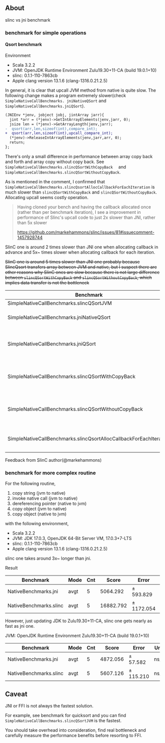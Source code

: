 ## About


slinc vs jni benchmark


### benchmark for simple operations


#### Qsort benchmark


Environment

- Scala 3.2.2
- JVM: OpenJDK Runtime Environment Zulu19.30+11-CA (build 19.0.1+10)
- slinc: 0.1.1-110-7863cb
- Apple clang version 13.1.6 (clang-1316.0.21.2.5)



In general, it is clear that upcall JVM method from native is quite slow.
The following change makes a program extremely slower(check `SimpleNativeCallBenchmarks.
jniNativeQSort` and `SimpleNativeCallBenchmarks.jniQSort`).

```diff
(JNIEnv *jenv, jobject jobj, jintArray jarr){
  jint *arr = (*jenv)->GetIntArrayElements(jenv,jarr, 0);
  jsize len = (*jenv)->GetArrayLength(jenv,jarr);
-  qsort(arr,len,sizeof(int),compare_int);
+  qsort(arr,len,sizeof(int),upcall_compare_int);
  (*jenv)->ReleaseIntArrayElements(jenv,jarr,arr, 0);
  return;
};
```


 There's only a small difference in performance between array copy back and forth and array copy without copy back. See `SimpleNativeCallBenchmarks.slincQSortWithCopyBack	` and `SimpleNativeCallBenchmarks.slincQSortWithoutCopyBack`.


As is mentioned in the comment, I confirmed that `SimpleNativeCallBenchmarks.slincQsortAllocCallbackForEachIteration` is much slower than `slincQSortWithCopyBack` and `slincQSortWithoutCopyBack`. Allocating upcall seems costly operation.


> Having cloned your bench and having the callback allocated once (rather than per benchmark iteration), I see a improvement in performance of Slinc's upcall code to just 2x slower than JNI, rather than 5x slower
>
> https://github.com/markehammons/slinc/issues/81#issuecomment-1457928744

SlinC one is around 2 times slower than JNI one when allocating callback in advance and 5x~ times slower when allocating callback for each iteration.

~~SlinC one is around 5 times slower than JNI one probably because SlincQsort transfers array between JVM and native, but I suspect there are other reasons why SlinC ones are slow because there is not large difference between `slincQSortWithCopyBack` and `slincQSortWithoutCopyBack`, which implies data transfer is not the bottleneck~~



| Benchmark                                                          |   NOTE  | Mode | Cnt | Score       | Error        | Units |
| ------------------------------------------------------------------ | --- | ---- | --- | ----------- | ------------ | ----- |
|SimpleNativeCallBenchmarks.slincQSortJVM    |  | avgt|    5 |     1774.509| ±      4.972|  ns/op|
| SimpleNativeCallBenchmarks.jniNativeQSort                          | Using native comparator. __No upcall__     | avgt | 5   | 4272.838    | ±     50.298 | ns/op |
| SimpleNativeCallBenchmarks.jniQSort                                |  Using upcall. destructively mutate original array    | avgt | 5   | 299570.811  | ±   4542.836 | ns/op |
| SimpleNativeCallBenchmarks.slincQSortWithCopyBack                  |  Using global shared upcall. Copy array back and forth.   | avgt | 5   | 618014.439  | ±   8280.107 | ns/op |
| SimpleNativeCallBenchmarks.slincQSortWithoutCopyBack               |Using upcall. Copy and transfer array but not copy back. | avgt | 5   | 625336.580  | ±  10471.754 | ns/op |
| SimpleNativeCallBenchmarks.slincQsortAllocCallbackForEachIteration | Allocating upcall for each iteration.  | avgt | 5   | 1700443.210 | ± 650331.220 | ns/op |
Feedback from SlinC author(@markehammons)




### benchmark for more complex routine

For the following routine,

1. copy string (jvm to native)
2. invoke native call (jvm to native)
3. dereferencing pointer (native to jvm)
4. copy object (jvm to native)
5. copy object (native to jvm)


with the following environment,

- Scala 3.2.2
- JVM: JDK 17.0.3, OpenJDK 64-Bit Server VM, 17.0.3+7-LTS
- slinc: 0.1.1-110-7863cb
- Apple clang version 13.1.6 (clang-1316.0.21.2.5)

slinc one takes around 3x~ longer than jni.

Result

| Benchmark              | Mode | Cnt | Score     | Error      | Units |
| ---------------------- | ---- | --- | --------- | ---------- | ----- |
| NativeBenchmarks.jni   | avgt | 5   | 5064.292  | ±  593.829 | ns/op |
| NativeBenchmarks.slinc | avgt | 5   | 16882.792 | ± 1172.054 | ns/op |


However, just updating JDK to Zulu19.30+11-CA, slinc one gets nearly as fast as jni one.

JVM: OpenJDK Runtime Environment Zulu19.30+11-CA (build 19.0.1+10)

| Benchmark              | Mode | Cnt | Score    | Error     | Units |
| ---------------------- | ---- | --- | -------- | --------- | ----- |
| NativeBenchmarks.jni   | avgt | 5   | 4872.056 | ±  57.582 | ns/op |
| NativeBenchmarks.slinc | avgt | 5   | 5607.126 | ± 115.210 | ns/op |

## Caveat

JNI or FFI is not always the fastest solution.

For example, see benchmark for quicksort and you can find `SimpleNativeCallBenchmarks.slincQSortJVM` is the fastest.

You should take overhead into consideration, find real bottleneck and carefully measure the performance benefits before resorting to FFI.




